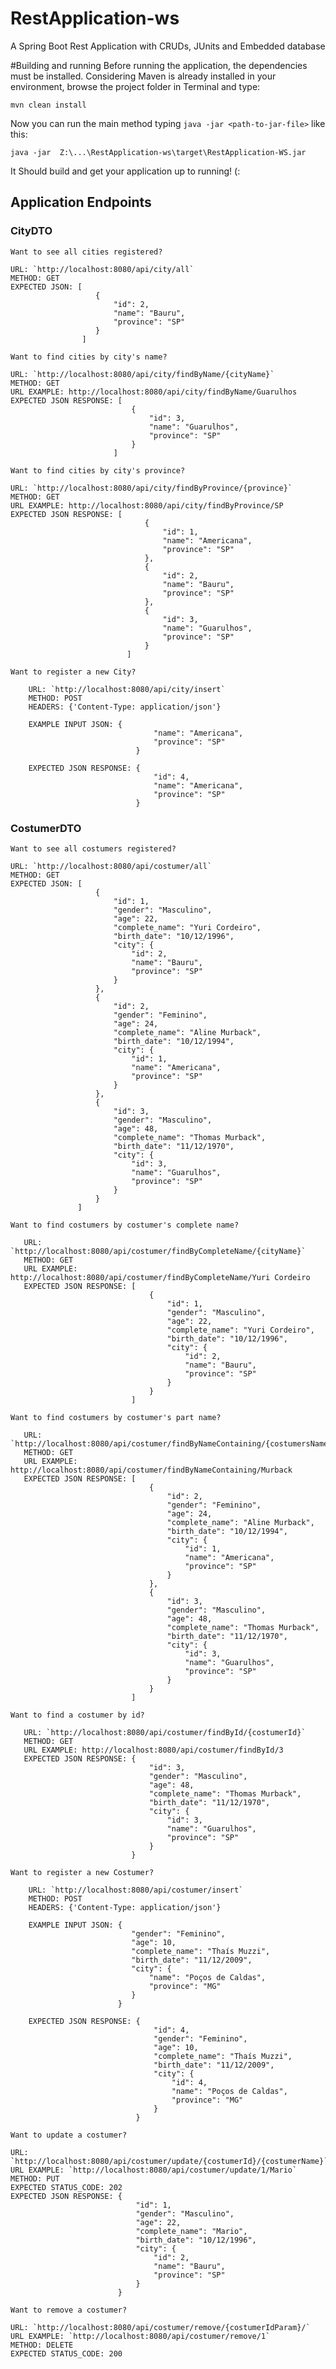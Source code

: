 # RestApplication-ws
A Spring Boot Rest Application with CRUDs, JUnits and Embedded database

#Building and running 
Before running the application, the dependencies must be installed. Considering Maven is already installed in your environment, browse the project folder in Terminal and type:

    mvn clean install
    
Now you can run the main method typing `java -jar <path-to-jar-file>` like this:

    java -jar  Z:\...\RestApplication-ws\target\RestApplication-WS.jar
    
It Should build and get your application up to running! (:   

##
## Application Endpoints

### CityDTO

`Want to see all cities registered?`
 
    URL: `http://localhost:8080/api/city/all`
    METHOD: GET
    EXPECTED JSON: [
                       {
                           "id": 2,
                           "name": "Bauru",
                           "province": "SP"
                       }
                    ]
                    
                        
`Want to find cities by city's name?`
    
    URL: `http://localhost:8080/api/city/findByName/{cityName}`
    METHOD: GET
    URL EXAMPLE: http://localhost:8080/api/city/findByName/Guarulhos
    EXPECTED JSON RESPONSE: [
                               {
                                   "id": 3,
                                   "name": "Guarulhos",
                                   "province": "SP"
                               }
                           ]  


`Want to find cities by city's province?`
    
    URL: `http://localhost:8080/api/city/findByProvince/{province}`
    METHOD: GET
    URL EXAMPLE: http://localhost:8080/api/city/findByProvince/SP
    EXPECTED JSON RESPONSE: [
                                  {
                                      "id": 1,
                                      "name": "Americana",
                                      "province": "SP"
                                  },
                                  {
                                      "id": 2,
                                      "name": "Bauru",
                                      "province": "SP"
                                  },
                                  {
                                      "id": 3,
                                      "name": "Guarulhos",
                                      "province": "SP"
                                  }
                              ]    
    
`Want to register a new City?`
        
        URL: `http://localhost:8080/api/city/insert`
        METHOD: POST
        HEADERS: {'Content-Type: application/json'}
        
        EXAMPLE INPUT JSON: {
                                    "name": "Americana",
                                    "province": "SP"
                                }
        
        EXPECTED JSON RESPONSE: {
                                    "id": 4,
                                    "name": "Americana",
                                    "province": "SP"
                                }


### CostumerDTO

`Want to see all costumers registered? `
 
    URL: `http://localhost:8080/api/costumer/all`
    METHOD: GET
    EXPECTED JSON: [
                       {
                           "id": 1,
                           "gender": "Masculino",
                           "age": 22,
                           "complete_name": "Yuri Cordeiro",
                           "birth_date": "10/12/1996",
                           "city": {
                               "id": 2,
                               "name": "Bauru",
                               "province": "SP"
                           }
                       },
                       {
                           "id": 2,
                           "gender": "Feminino",
                           "age": 24,
                           "complete_name": "Aline Murback",
                           "birth_date": "10/12/1994",
                           "city": {
                               "id": 1,
                               "name": "Americana",
                               "province": "SP"
                           }
                       },
                       {
                           "id": 3,
                           "gender": "Masculino",
                           "age": 48,
                           "complete_name": "Thomas Murback",
                           "birth_date": "11/12/1970",
                           "city": {
                               "id": 3,
                               "name": "Guarulhos",
                               "province": "SP"
                           }
                       }
                   ]
                   
`Want to find costumers by costumer's complete name?`
       
       URL: `http://localhost:8080/api/costumer/findByCompleteName/{cityName}`
       METHOD: GET
       URL EXAMPLE: http://localhost:8080/api/costumer/findByCompleteName/Yuri Cordeiro
       EXPECTED JSON RESPONSE: [
                                   {
                                       "id": 1,
                                       "gender": "Masculino",
                                       "age": 22,
                                       "complete_name": "Yuri Cordeiro",
                                       "birth_date": "10/12/1996",
                                       "city": {
                                           "id": 2,
                                           "name": "Bauru",
                                           "province": "SP"
                                       }
                                   }
                               ]
                               
                               
`Want to find costumers by costumer's part name? `
       
       URL: `http://localhost:8080/api/costumer/findByNameContaining/{costumersNamePart}`
       METHOD: GET
       URL EXAMPLE: http://localhost:8080/api/costumer/findByNameContaining/Murback
       EXPECTED JSON RESPONSE: [
                                   {
                                       "id": 2,
                                       "gender": "Feminino",
                                       "age": 24,
                                       "complete_name": "Aline Murback",
                                       "birth_date": "10/12/1994",
                                       "city": {
                                           "id": 1,
                                           "name": "Americana",
                                           "province": "SP"
                                       }
                                   },
                                   {
                                       "id": 3,
                                       "gender": "Masculino",
                                       "age": 48,
                                       "complete_name": "Thomas Murback",
                                       "birth_date": "11/12/1970",
                                       "city": {
                                           "id": 3,
                                           "name": "Guarulhos",
                                           "province": "SP"
                                       }
                                   }
                               ]
                               

`Want to find a costumer by id?`
       
       URL: `http://localhost:8080/api/costumer/findById/{costumerId}`
       METHOD: GET
       URL EXAMPLE: http://localhost:8080/api/costumer/findById/3
       EXPECTED JSON RESPONSE: {
                                   "id": 3,
                                   "gender": "Masculino",
                                   "age": 48,
                                   "complete_name": "Thomas Murback",
                                   "birth_date": "11/12/1970",
                                   "city": {
                                       "id": 3,
                                       "name": "Guarulhos",
                                       "province": "SP"
                                   }
                               }
                               
`Want to register a new Costumer?`
        
        URL: `http://localhost:8080/api/costumer/insert`
        METHOD: POST
        HEADERS: {'Content-Type: application/json'}
        
        EXAMPLE INPUT JSON: {
                               "gender": "Feminino",
                               "age": 10,
                               "complete_name": "Thaís Muzzi",
                               "birth_date": "11/12/2009",
                               "city": {
                            	   "name": "Poços de Caldas",
                            	   "province": "MG"
                               }
                            }
        
        EXPECTED JSON RESPONSE: {
                                    "id": 4,
                                    "gender": "Feminino",
                                    "age": 10,
                                    "complete_name": "Thaís Muzzi",
                                    "birth_date": "11/12/2009",
                                    "city": {
                                        "id": 4,
                                        "name": "Poços de Caldas",
                                        "province": "MG"
                                    }
                                }
                                
`Want to update a costumer? `
 
    URL: `http://localhost:8080/api/costumer/update/{costumerId}/{costumerName}`
    URL EXAMPLE: `http://localhost:8080/api/costumer/update/1/Mario`
    METHOD: PUT
    EXPECTED STATUS_CODE: 202
    EXPECTED JSON RESPONSE: {
                                "id": 1,
                                "gender": "Masculino",
                                "age": 22,
                                "complete_name": "Mario",
                                "birth_date": "10/12/1996",
                                "city": {
                                    "id": 2,
                                    "name": "Bauru",
                                    "province": "SP"
                                }
                            }
                            
                            
`Want to remove a costumer? `
 
    URL: `http://localhost:8080/api/costumer/remove/{costumerIdParam}/`
    URL EXAMPLE: `http://localhost:8080/api/costumer/remove/1`
    METHOD: DELETE
    EXPECTED STATUS_CODE: 200